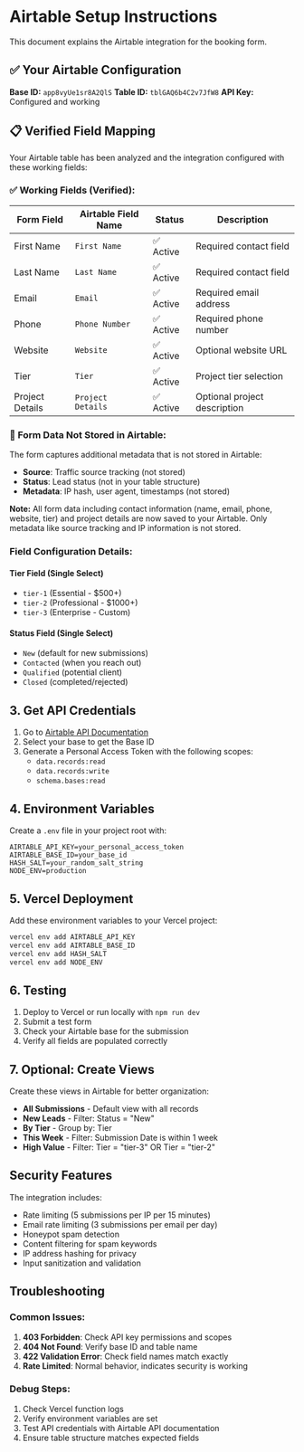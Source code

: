 # Airtable Setup Instructions

This document explains the Airtable integration for the booking form.

## ✅ Your Airtable Configuration

**Base ID:** `app8vyUe1sr8A2QlS`
**Table ID:** `tblGAQ6b4C2v7JfW8`
**API Key:** Configured and working

## 📋 Verified Field Mapping

Your Airtable table has been analyzed and the integration configured with these working fields:

### ✅ Working Fields (Verified):

| Form Field | Airtable Field Name | Status | Description |
|------------|---------------------|--------|-------------|
| First Name | `First Name` | ✅ Active | Required contact field |
| Last Name | `Last Name` | ✅ Active | Required contact field |
| Email | `Email` | ✅ Active | Required email address |
| Phone | `Phone Number` | ✅ Active | Required phone number |
| Website | `Website` | ✅ Active | Optional website URL |
| Tier | `Tier` | ✅ Active | Project tier selection |
| Project Details | `Project Details` | ✅ Active | Optional project description |

### 📝 Form Data Not Stored in Airtable:

The form captures additional metadata that is not stored in Airtable:
- **Source**: Traffic source tracking (not stored)  
- **Status**: Lead status (not in your table structure)
- **Metadata**: IP hash, user agent, timestamps (not stored)

**Note:** All form data including contact information (name, email, phone, website, tier) and project details are now saved to your Airtable. Only metadata like source tracking and IP information is not stored.

### Field Configuration Details:

#### Tier Field (Single Select)
- `tier-1` (Essential - $500+)
- `tier-2` (Professional - $1000+) 
- `tier-3` (Enterprise - Custom)

#### Status Field (Single Select)
- `New` (default for new submissions)
- `Contacted` (when you reach out)
- `Qualified` (potential client)
- `Closed` (completed/rejected)

## 3. Get API Credentials

1. Go to [Airtable API Documentation](https://airtable.com/api)
2. Select your base to get the Base ID
3. Generate a Personal Access Token with the following scopes:
   - `data.records:read`
   - `data.records:write`
   - `schema.bases:read`

## 4. Environment Variables

Create a `.env` file in your project root with:

```env
AIRTABLE_API_KEY=your_personal_access_token
AIRTABLE_BASE_ID=your_base_id
HASH_SALT=your_random_salt_string
NODE_ENV=production
```

## 5. Vercel Deployment

Add these environment variables to your Vercel project:

```bash
vercel env add AIRTABLE_API_KEY
vercel env add AIRTABLE_BASE_ID
vercel env add HASH_SALT
vercel env add NODE_ENV
```

## 6. Testing

1. Deploy to Vercel or run locally with `npm run dev`
2. Submit a test form
3. Check your Airtable base for the submission
4. Verify all fields are populated correctly

## 7. Optional: Create Views

Create these views in Airtable for better organization:

- **All Submissions** - Default view with all records
- **New Leads** - Filter: Status = "New"
- **By Tier** - Group by: Tier
- **This Week** - Filter: Submission Date is within 1 week
- **High Value** - Filter: Tier = "tier-3" OR Tier = "tier-2"

## Security Features

The integration includes:

- Rate limiting (5 submissions per IP per 15 minutes)
- Email rate limiting (3 submissions per email per day)
- Honeypot spam detection
- Content filtering for spam keywords
- IP address hashing for privacy
- Input sanitization and validation

## Troubleshooting

### Common Issues:

1. **403 Forbidden**: Check API key permissions and scopes
2. **404 Not Found**: Verify base ID and table name
3. **422 Validation Error**: Check field names match exactly
4. **Rate Limited**: Normal behavior, indicates security is working

### Debug Steps:

1. Check Vercel function logs
2. Verify environment variables are set
3. Test API credentials with Airtable API documentation
4. Ensure table structure matches expected fields